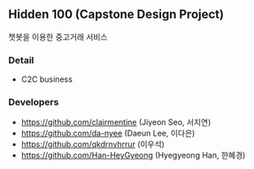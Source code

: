 ## Hidden 100 (Capstone Design Project)
챗봇을 이용한 중고거래 서비스

### Detail
- C2C business

### Developers
- https://github.com/clairmentine (Jiyeon Seo, 서지연)
- https://github.com/da-nyee (Daeun Lee, 이다은)
- https://github.com/qkdrnvhrrur (이우석)
- https://github.com/Han-HeyGyeong (Hyegyeong Han, 한혜경)